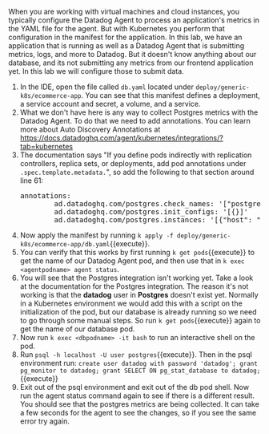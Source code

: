 When you are working with virtual machines and cloud instances, you typically configure the Datadog Agent to process an application's metrics in the YAML file for the agent. But with Kubernetes you perform that configuration in the manifest for the application. In this lab, we have an application that is running as well as a Datadog Agent that is submitting metrics, logs, and more to Datadog. But it doesn't know anything about our database, and its not submitting any metrics from our frontend application yet. In this lab we will configure those to submit data. 

1.  In the IDE, open the file called `db.yaml` located under `deploy/generic-k8s/ecommerce-app`. You can see that this manifest defines a deployment, a service account and secret, a volume, and a service. 
2.  What we don't have here is any way to collect Postgres metrics with the Datadog Agent. To do that we need to add annotations. You can learn more about Auto Discovery Annotations at https://docs.datadoghq.com/agent/kubernetes/integrations/?tab=kubernetes
3.  The documentation says "If you define pods indirectly with replication controllers, replica sets, or deployments, add pod annotations under `.spec.template.metadata.`", so add the following to that section around line 61:
    <pre class="file" data-target="clipboard">annotations:
            ad.datadoghq.com/postgres.check_names: '["postgres"]'
            ad.datadoghq.com/postgres.init_configs: '[{}]'
            ad.datadoghq.com/postgres.instances: '[{"host": "%%host%%", "port": "%%port%%","username": "datadog","password": "datadog" }]'
    </pre>
4.  Now apply the manifest by running `k apply -f deploy/generic-k8s/ecommerce-app/db.yaml`{{execute}}.
5.  You can verify that this works by first running `k get pods`{{execute}} to get the name of our Datadog Agent pod, and then use that in `k exec <agentpodname> agent status`.
6.  You will see that the Postgres integration isn't working yet. Take a look at the documentation for the Postgres integration. The reason it's not working is that the **datadog** user in **Postgres** doesn't exist yet. Normally in a Kubernetes environment we would add this with a script on the initialization of the pod, but our database is already running so we need to go through some manual steps. So run `k get pods`{{execute}} again to get the name of our database pod. 
7.  Now run `k exec <dbpodname> -it bash` to run an interactive shell on the pod. 
8.  Run `psql -h localhost -U user postgres`{{execute}}. Then in the psql environment run: 
        `create user datadog with password 'datadog';
        grant pg_monitor to datadog;
        grant SELECT ON pg_stat_database to datadog;`{{execute}}
9.  Exit out of the psql environment and exit out of the db pod shell. Now run the agent status command again to see if there is a different result. You should see that the postgres metrics are being collected. It can take a few seconds for the agent to see the changes, so if you see the same error try again.
